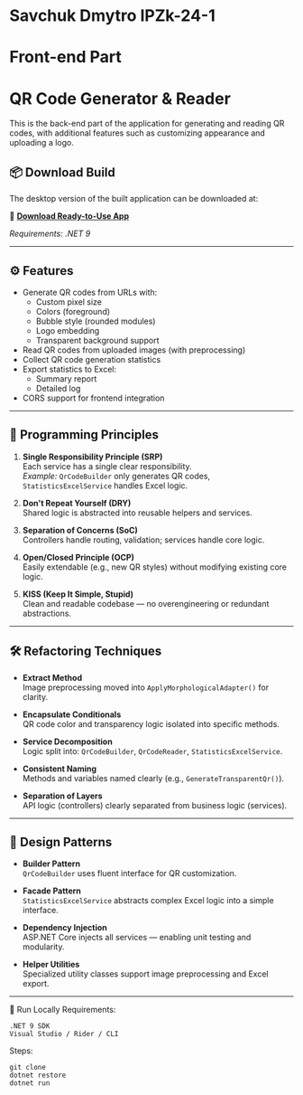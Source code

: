 ﻿# Savchuk Dmytro IPZk-24-1
# Front-end Part

# QR Code Generator & Reader

This is the back-end part of the application for generating and reading QR codes, with additional features such as customizing appearance and uploading a logo.


## 📦 Download Build

The desktop version of the built application can be downloaded at:

🔗 **[Download Ready-to-Use App](https://drive.google.com/file/d/1IqJQCkU2xuzFCtgYhpZUQDD9ArS5xWHz/view)**

*Requirements: .NET 9*

---

## ⚙️ Features

- Generate QR codes from URLs with:
    - Custom pixel size
    - Colors (foreground)
    - Bubble style (rounded modules)
    - Logo embedding
    - Transparent background support
- Read QR codes from uploaded images (with preprocessing)
- Collect QR code generation statistics
- Export statistics to Excel:
    - Summary report
    - Detailed log
- CORS support for frontend integration

---

## 🧭 Programming Principles

1. **Single Responsibility Principle (SRP)**  
   Each service has a single clear responsibility.  
   _Example:_ `QrCodeBuilder` only generates QR codes, `StatisticsExcelService` handles Excel logic.

2. **Don't Repeat Yourself (DRY)**  
   Shared logic is abstracted into reusable helpers and services.

3. **Separation of Concerns (SoC)**  
   Controllers handle routing, validation; services handle core logic.

4. **Open/Closed Principle (OCP)**  
   Easily extendable (e.g., new QR styles) without modifying existing core logic.

5. **KISS (Keep It Simple, Stupid)**  
   Clean and readable codebase — no overengineering or redundant abstractions.

---

## 🛠 Refactoring Techniques

- **Extract Method**  
  Image preprocessing moved into `ApplyMorphologicalAdapter()` for clarity.

- **Encapsulate Conditionals**  
  QR code color and transparency logic isolated into specific methods.

- **Service Decomposition**  
  Logic split into: `QrCodeBuilder`, `QrCodeReader`, `StatisticsExcelService`.

- **Consistent Naming**  
  Methods and variables named clearly (e.g., `GenerateTransparentQr()`).

- **Separation of Layers**  
  API logic (controllers) clearly separated from business logic (services).

---

## 🎯 Design Patterns

- **Builder Pattern**  
  `QrCodeBuilder` uses fluent interface for QR customization.

- **Facade Pattern**  
  `StatisticsExcelService` abstracts complex Excel logic into a simple interface.

- **Dependency Injection**  
  ASP.NET Core injects all services — enabling unit testing and modularity.

- **Helper Utilities**  
  Specialized utility classes support image preprocessing and Excel export.

---


🚀 Run Locally
Requirements:

    .NET 9 SDK
    Visual Studio / Rider / CLI


Steps:
````
git clone 
dotnet restore
dotnet run